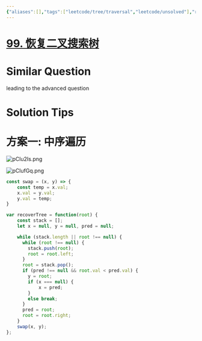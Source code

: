 ```yaml
---
{"aliases":[],"tags":["leetcode/tree/traversal","leetcode/unsolved"],"review-dates":[],"dg-publish":true,"difficulty":"medium","date-created":"2023-06-17-Sat, 9:32:40 pm","date-modified":"2023-06-17-Sat, 9:42:02 pm","permalink":"/programming/basic/leetcode/99. 恢复二叉搜索树/","dgPassFrontmatter":true}
---
```



# [99. 恢复二叉搜索树](https://leetcode.cn/problems/recover-binary-search-tree/)

# Similar Question

leading to the advanced question

# Solution Tips

# 方案一: 中序遍历

![pClu2Is.png](https://s1.ax1x.com/2023/06/17/pClu2Is.png)

![pClufGq.png](https://s1.ax1x.com/2023/06/17/pClufGq.png)

```js
const swap = (x, y) => {
    const temp = x.val;
    x.val = y.val;
    y.val = temp;
}

var recoverTree = function(root) {
    const stack = [];
    let x = null, y = null, pred = null;

    while (stack.length || root !== null) {
      while (root !== null) {
        stack.push(root);
        root = root.left;
      }
      root = stack.pop();
      if (pred !== null && root.val < pred.val) {
        y = root;
        if (x === null) {
            x = pred;
        }
        else break;
      }
      pred = root;
      root = root.right;
    }
    swap(x, y);
};
```
